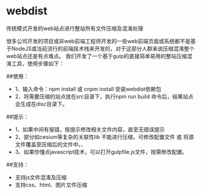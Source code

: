 # webdist
传统模式开发的web站点进行整站所有文件压缩及混淆处理

很多公司开发的项目或非web前端工程师开发的一些web前端页面或系统都不是基于NodeJS或当前流行的前端技术栈来开发的，对于这部分人群来说压缩混淆整个web站点还是有点难点。
我们开发了一个基于gulp的直接简单易用的整站压缩混淆工具，使用步骤如下：


##使用：
- 1、输入命令：npm install 或 cnpm install   安装webdist依赖包
- 2、将需要压缩的站点放在src目录下，执行npm  run  build 命令后，结果站点会生成在disc目录下。

##提示：
- 1、如果中间有报错，按提示修改相关文件内容，直至无错误提示
- 2、部分如cesium等复杂的关联性lib 不能进行压缩，可修改配置文件 或 将源文件覆盖至压缩后的文件中。、
- 3、如果你懂点javascript技术，可以打开gulpfile.js文件，按需修改配置。

##支持：
- 支持js文件混淆及压缩
- 支持css、html、图片文件压缩

 